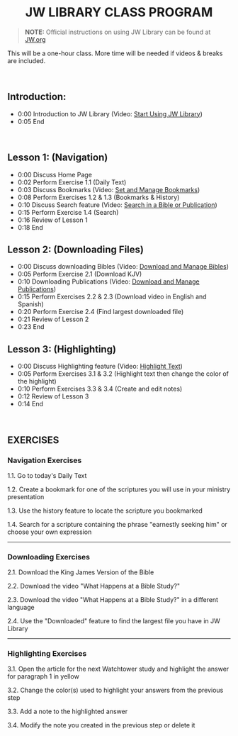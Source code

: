 <h1 align="center"><span style="font-variant: small-caps;">JW LIBRARY CLASS PROGRAM</span></h1>

> **NOTE:** Official instructions on using JW Library can be found at [JW.org](https://www.jw.org/en/online-help/jw-library/)

This will be a one-hour class.  More time will be needed if videos & breaks are included.

<br>

## Introduction:
- 0:00 Introduction to JW Library (Video: [Start Using JW Library](https://www.jw.org/en/online-help/jw-library/android/features/))
- 0:05 End

<br>

## Lesson 1: (Navigation)
- 0:00 Discuss Home Page 
- 0:02 Perform Exercise 1.1 (Daily Text)
- 0:03 Discuss Bookmarks (Video: [Set and Manage Bookmarks](https://www.jw.org/en/online-help/jw-library/android/bookmarks/))
- 0:08 Perform Exercises 1.2 & 1.3 (Bookmarks & History)
- 0:10 Discuss Search feature (Video: [Search in a Bible or Publication](https://www.jw.org/en/online-help/jw-library/android/search/))
- 0:15 Perform Exercise 1.4 (Search)
- 0:16 Review of Lesson 1
- 0:18 End

## Lesson 2: (Downloading Files)
- 0:00 Discuss downloading Bibles (Video: [Download and Manage Bibles](https://www.jw.org/en/online-help/jw-library/android/bibles/))
- 0:05 Perform Exercise 2.1 (Download KJV)
- 0:10 Downloading Publications (Video: [Download and Manage Publications](https://www.jw.org/en/online-help/jw-library/android/publications/))
- 0:15 Perform Exercises 2.2 & 2.3 (Download video in English and Spanish)
- 0:20 Perform Exercise 2.4 (Find largest downloaded file)
- 0:21 Review of Lesson 2
- 0:23 End

## Lesson 3: (Highlighting)
- 0:00 Discuss Highlighting feature (Video: [Highlight Text](https://www.jw.org/en/online-help/jw-library/android/highlight-text/))
- 0:05 Perform Exercises 3.1 & 3.2 (Highlight text then change the color of the highlight)
- 0:10 Perform Exercises 3.3 & 3.4 (Create and edit notes)
- 0:12 Review of Lesson 3
- 0:14 End

<br>

## EXERCISES

### Navigation Exercises

1.1. Go to today's Daily Text

1.2. Create a bookmark for one of the scriptures you will use in your ministry presentation

1.3. Use the history feature to locate the scripture you bookmarked

1.4. Search for a scripture containing the phrase "earnestly seeking him" or choose your own expression

---

### Downloading Exercises

2.1. Download the King James Version of the Bible

2.2. Download the video "What Happens at a Bible Study?"

2.3. Download the video "What Happens at a Bible Study?" in a different language

2.4. Use the "Downloaded" feature to find the largest file you have in JW Library

---

### Highlighting Exercises

3.1. Open the article for the next Watchtower study and highlight the answer for paragraph 1 in yellow

3.2. Change the color(s) used to highlight your answers from the previous step

3.3. Add a note to the highlighted answer

3.4. Modify the note you created in the previous step or delete it

